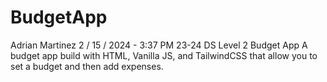 # BudgetApp

Adrian Martinez
2 / 15 / 2024 - 3:37 PM
23-24 DS Level 2 Budget App
A budget app build with HTML, Vanilla JS, and TailwindCSS that allow you to set a budget and then add expenses. 
